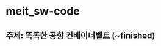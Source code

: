 # meit_sw-code
주제: 똑똑한 공항 컨베이너벨트
(~finished)
--------------------------------------------------------

